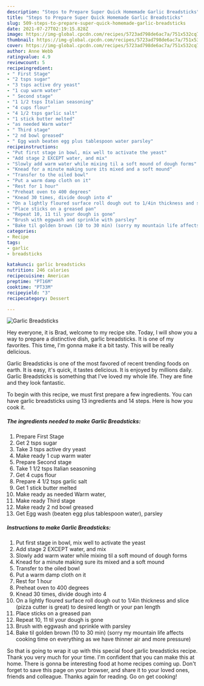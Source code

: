 ```yaml
---
description: "Steps to Prepare Super Quick Homemade Garlic Breadsticks"
title: "Steps to Prepare Super Quick Homemade Garlic Breadsticks"
slug: 509-steps-to-prepare-super-quick-homemade-garlic-breadsticks
date: 2021-07-27T02:19:15.828Z
image: https://img-global.cpcdn.com/recipes/5723ad798de6ac7a/751x532cq70/garlic-breadsticks-recipe-main-photo.jpg
thumbnail: https://img-global.cpcdn.com/recipes/5723ad798de6ac7a/751x532cq70/garlic-breadsticks-recipe-main-photo.jpg
cover: https://img-global.cpcdn.com/recipes/5723ad798de6ac7a/751x532cq70/garlic-breadsticks-recipe-main-photo.jpg
author: Anne Webb
ratingvalue: 4.9
reviewcount: 5
recipeingredient:
- " First Stage"
- "2 tsps sugar"
- "3 tsps active dry yeast"
- "1 cup warm water"
- " Second stage"
- "1 1/2 tsps Italian seasoning"
- "4 cups flour"
- "4 1/2 tsps garlic salt"
- "1 stick butter melted"
- "as needed Warm water"
- " Third stage"
- "2 nd bowl greased"
- " Egg wash beaten egg plus tablespoon water parsley"
recipeinstructions:
- "Put first stage in bowl, mix well to activate the yeast"
- "Add stage 2 EXCEPT water, and mix"
- "Slowly add warm water while mixing til a soft mound of dough forms"
- "Knead for a minute making sure its mixed and a soft mound"
- "Transfer to the oiled bowl"
- "Put a warm damp cloth on it"
- "Rest for 1 hour"
- "Preheat oven to 400 degrees"
- "Knead 30 times, divide dough into 4"
- "On a lightly floured surface roll dough out to 1/4in thickness and slice (pizza cutter is great) to desired length or your pan length"
- "Place sticks on a greased pan"
- "Repeat 10, 11 til your dough is gone"
- "Brush with eggwash and sprinkle with parsley"
- "Bake til golden brown (10 to 30 min) (sorry my mountain life affects cooking time on everything as we have thinner air and more pressure)"
categories:
- Recipe
tags:
- garlic
- breadsticks

katakunci: garlic breadsticks 
nutrition: 246 calories
recipecuisine: American
preptime: "PT16M"
cooktime: "PT33M"
recipeyield: "3"
recipecategory: Dessert

---
```



![Garlic Breadsticks](https://img-global.cpcdn.com/recipes/5723ad798de6ac7a/751x532cq70/garlic-breadsticks-recipe-main-photo.jpg)

Hey everyone, it is Brad, welcome to my recipe site. Today, I will show you a way to prepare a distinctive dish, garlic breadsticks. It is one of my favorites. This time, I'm gonna make it a bit tasty. This will be really delicious.

Garlic Breadsticks is one of the most favored of recent trending foods on earth. It is easy, it's quick, it tastes delicious. It is enjoyed by millions daily. Garlic Breadsticks is something that I've loved my whole life. They are fine and they look fantastic.




To begin with this recipe, we must first prepare a few ingredients. You can have garlic breadsticks using 13 ingredients and 14 steps. Here is how you cook it.

<!--inarticleads1-->

##### The ingredients needed to make Garlic Breadsticks:

1. Prepare  First Stage
1. Get 2 tsps sugar
1. Take 3 tsps active dry yeast
1. Make ready 1 cup warm water
1. Prepare  Second stage
1. Take 1 1/2 tsps Italian seasoning
1. Get 4 cups flour
1. Prepare 4 1/2 tsps garlic salt
1. Get 1 stick butter melted
1. Make ready as needed Warm water,
1. Make ready  Third stage
1. Make ready 2 nd bowl greased
1. Get  Egg wash (beaten egg plus tablespoon water), parsley




<!--inarticleads2-->

##### Instructions to make Garlic Breadsticks:

1. Put first stage in bowl, mix well to activate the yeast
1. Add stage 2 EXCEPT water, and mix
1. Slowly add warm water while mixing til a soft mound of dough forms
1. Knead for a minute making sure its mixed and a soft mound
1. Transfer to the oiled bowl
1. Put a warm damp cloth on it
1. Rest for 1 hour
1. Preheat oven to 400 degrees
1. Knead 30 times, divide dough into 4
1. On a lightly floured surface roll dough out to 1/4in thickness and slice (pizza cutter is great) to desired length or your pan length
1. Place sticks on a greased pan
1. Repeat 10, 11 til your dough is gone
1. Brush with eggwash and sprinkle with parsley
1. Bake til golden brown (10 to 30 min) (sorry my mountain life affects cooking time on everything as we have thinner air and more pressure)




So that is going to wrap it up with this special food garlic breadsticks recipe. Thank you very much for your time. I'm confident that you can make this at home. There is gonna be interesting food at home recipes coming up. Don't forget to save this page on your browser, and share it to your loved ones, friends and colleague. Thanks again for reading. Go on get cooking!
